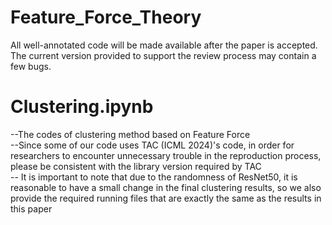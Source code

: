 # Feature_Force_Theory
All well-annotated code will be made available after the paper is accepted. The current version provided to support the review process may contain a few bugs.
# Clustering.ipynb  
--The codes of clustering method based on Feature Force  
--Since some of our code uses TAC (ICML 2024)'s code, in order for researchers to encounter unnecessary trouble in the reproduction process, please be consistent with the library version required by TAC  
-- It is important to note that due to the randomness of ResNet50, it is reasonable to have a small change in the final clustering results, so we also provide the required running files that are exactly the same as the results in this paper
